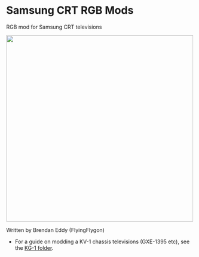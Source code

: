 # Samsung CRT RGB Mods
RGB mod for Samsung CRT televisions


<img src="https://user-images.githubusercontent.com/41927604/220743506-b7152c7e-c2c3-4ae7-84ff-f4fe36de7ed9.jpg" width=500 />

Written by Brendan Eddy (FlyingFlygon)

* For a guide on modding a KV-1 chassis televisions (GXE-1395 etc), see the [KG-1 folder](KG-1/README.md).
